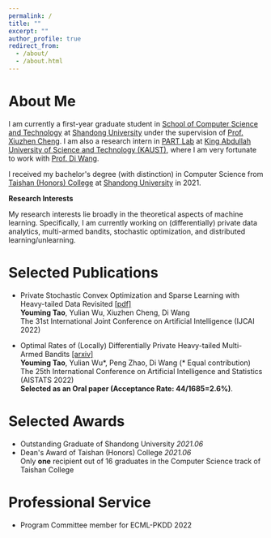 ```yaml
---
permalink: /
title: ""
excerpt: ""
author_profile: true
redirect_from: 
  - /about/
  - /about.html
---
```


<!--
{% if site.google_scholar_stats_use_cdn %}
{% assign gsDataBaseUrl = "https://cdn.jsdelivr.net/gh/" | append: site.repository | append: "@" %}
{% else %}
{% assign gsDataBaseUrl = "https://raw.githubusercontent.com/" | append: site.repository | append: "/" %}
{% endif %}
{% assign url = gsDataBaseUrl | append: "google-scholar-stats/gs_data_shieldsio.json" %}
-->

<span class='anchor' id='about-me'></span>

# About Me

I am currently a first-year graduate student in [School of Computer Science and Technology](https://www.cs.sdu.edu.cn/) at [Shandong University](https://www.sdu.edu.cn/) under the supervision of [Prof. Xiuzhen Cheng](https://scholar.google.com/citations?user=O1yGhH0AAAAJ). I am also a research intern in [PART Lab](https://cemse.kaust.edu.sa/part) at [King Abdullah University of Science and Technology (KAUST)](https://www.kaust.edu.sa/en), where I am very fortunate to work with [Prof. Di Wang](https://shao3wangdi.github.io/).

I received my bachelor's degree (with distinction) in Computer Science from [Taishan (Honors) College](https://www.tsxt.sdu.edu.cn/) at [Shandong University](https://www.sdu.edu.cn/) in 2021. 

<!-- My most recent cv can be found [here]() -->

**Research Interests**

My research interests lie broadly in the theoretical aspects of machine learning. Specifically, I am currently working on (differentially) private data analytics, multi-armed bandits, stochastic optimization, and distributed learning/unlearning.   


<!-- # 🔥 News
- *2022.01*: &nbsp;🎉🎉  Our paper 'Optimal Rates of (Locally) Differentially Private Heavy-tailed Multi-Armed Bandits' get accepted to AISTATS 2022 as an oral presentation. -->

<!-- # Preprints

- Private Stochastic Convex Optimization and Sparse Learning with Heavy-tailed Data Revisited  
Youming Tao, Yulian Wu, Xiuzhen Cheng, Di Wang -->


# Selected Publications
<!--
<div class='paper-box'><div class='paper-box-image'><div class="badge">CVPR 2016</div><img src='images/500x300.png' alt="sym" width="100%"></div>
<div class='paper-box-text' markdown="1">

[Deep Residual Learning for Image Recognition](https://openaccess.thecvf.com/content_cvpr_2016/papers/He_Deep_Residual_Learning_CVPR_2016_paper.pdf)

**Kaiming He**, Xiangyu Zhang, Shaoqing Ren, Jian Sun

[**Project**](https://scholar.google.com/citations?view_op=view_citation&hl=zh-CN&user=DhtAFkwAAAAJ&citation_for_view=DhtAFkwAAAAJ:ALROH1vI_8AC) <strong><span class='show_paper_citations' data='DhtAFkwAAAAJ:ALROH1vI_8AC'></span></strong>
- Lorem ipsum dolor sit amet, consectetur adipiscing elit. Vivamus ornare aliquet ipsum, ac tempus justo dapibus sit amet. 
</div>
</div>
-->

- Private Stochastic Convex Optimization and Sparse Learning with Heavy-tailed Data Revisited  [[pdf]](../papers/Private_Stochastic_Convex_Optimization_and_Sparse_Learning.pdf)  
**Youming Tao**, Yulian Wu, Xiuzhen Cheng, Di Wang  
The 31st International Joint Conference on Artificial Intelligence (IJCAI 2022)

- Optimal Rates of (Locally) Differentially Private Heavy-tailed Multi-Armed Bandits [[arxiv]](https://arxiv.org/abs/2106.02575)  
**Youming Tao**, Yulian Wu*, Peng Zhao, Di Wang (\* Equal contribution)  
The 25th International Conference on Artificial Intelligence and Statistics (AISTATS 2022)  
**Selected as an Oral paper (Acceptance Rate: 44/1685=2.6%)**.


# Selected Awards
- Outstanding Graduate of Shandong University *2021.06*
- Dean's Award of Taishan (Honors) College *2021.06*  
Only **one** recipient out of 16 graduates in the Computer Science track of Taishan College

# Professional Service
- Program Committee member for ECML-PKDD 2022

<!-- #  Educations
- *2019.06 - 2022.04 (now)*, Lorem ipsum dolor sit amet, consectetur adipiscing elit. Vivamus ornare aliquet ipsum, ac tempus justo dapibus sit amet. 
- *2015.09 - 2019.06*, Lorem ipsum dolor sit amet, consectetur adipiscing elit. Vivamus ornare aliquet ipsum, ac tempus justo dapibus sit amet. 

# Invited Talks
- *2021.06*, Lorem ipsum dolor sit amet, consectetur adipiscing elit. Vivamus ornare aliquet ipsum, ac tempus justo dapibus sit amet. 
- *2021.03*, Lorem ipsum dolor sit amet, consectetur adipiscing elit. Vivamus ornare aliquet ipsum, ac tempus justo dapibus sit amet.  \| [\[video\]](https://github.com/)

#  Internships
- *2019.05 - 2020.02*, [Lorem](https://github.com/), China.
-->
